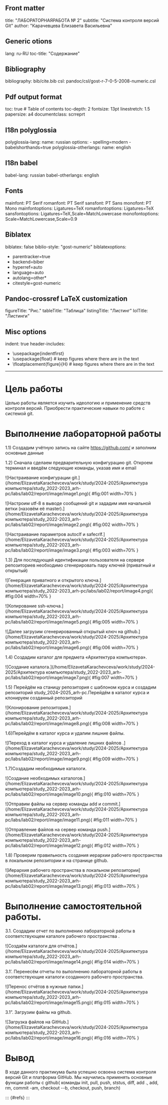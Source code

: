 ﻿## Front matter
title: "ЛАБОРАТОРНАЯРАБОТА № 2"
subtitle: "Система контроля версий Git"
author: "Карачевцева Елизавета Васильевна"

## Generic otions
lang: ru-RU
toc-title: "Содержание"

## Bibliography
bibliography: bib/cite.bib
csl: pandoc/csl/gost-r-7-0-5-2008-numeric.csl

## Pdf output format
toc: true # Table of contents
toc-depth: 2
fontsize: 13pt
linestretch: 1.5
papersize: a4
documentclass: scrreprt
## I18n polyglossia
polyglossia-lang:
  name: russian
  options:
	- spelling=modern
	- babelshorthands=true
polyglossia-otherlangs:
  name: english
## I18n babel
babel-lang: russian
babel-otherlangs: english
## Fonts
mainfont: PT Serif
romanfont: PT Serif
sansfont: PT Sans
monofont: PT Mono
mainfontoptions: Ligatures=TeX
romanfontoptions: Ligatures=TeX
sansfontoptions: Ligatures=TeX,Scale=MatchLowercase
monofontoptions: Scale=MatchLowercase,Scale=0.9
## Biblatex
biblatex: false
biblio-style: "gost-numeric"
biblatexoptions:
  - parentracker=true
  - backend=biber
  - hyperref=auto
  - language=auto
  - autolang=other*
  - citestyle=gost-numeric
## Pandoc-crossref LaTeX customization
figureTitle: "Рис."
tableTitle: "Таблица"
listingTitle: "Листинг"
lolTitle: "Листинги"
## Misc options
indent: true
header-includes:
  - \usepackage{indentfirst}
  - \usepackage{float} # keep figures where there are in the text
  - \floatplacement{figure}{H} # keep figures where there are in the text
---

# Цель работы

Целью работы является изучить идеологию и применение средств контроля
версий. Приобрести практические навыки по работе с системой git.


# Выполнение лабораторной работы

1.1) Создадим учётную запись на сайте https://github.com/ и заполним основные данные

1.2) Сначала сделаем предварительную конфигурацию git. Откроем терминал и введём следующие команды, указав имя и email

![Настраивание конфигурации git.](/home/ElizavetaKarachevceva/work/study/2024-2025/Архитектура компьютера/study_2022-2023_arh-pc/labs/lab02/report/image/image1.png){ #fig:001 width=70% }

![Настроим utf-8 в выводе сообщений git и зададим имя начальной ветки (назовём её master).](/home/ElizavetaKarachevceva/work/study/2024-2025/Архитектура компьютера/study_2022-2023_arh-pc/labs/lab02/report/image/image2.png){ #fig:002 width=70% }

![Настраивание параметров autoclf и safecrlf.](/home/ElizavetaKarachevceva/work/study/2024-2025/Архитектура компьютера/study_2022-2023_arh-pc/labs/lab02/report/image/image3.png){ #fig:003 width=70% }

1.3) Для последующей идентификации пользователя на сервере репозиториев необходимо сгенерировать пару ключей (приватный и открытый)

![Генерация приватного  и открытого ключа.](/home/ElizavetaKarachevceva/work/study/2024-2025/Архитектура компьютера/study_2022-2023_arh-pc/labs/lab02/report/image4.png){ #fig:004 width=70% }

![Копирование ssh-ключа.](/home/ElizavetaKarachevceva/work/study/2024-2025/Архитектура компьютера/study_2022-2023_arh-pc/labs/lab02/report/image/image5.png){ #fig:005 width=70% }

![Далее загрузим сгенерированный открытый ключ на github.](/home/ElizavetaKarachevceva/work/study/2024-2025/Архитектура компьютера/study_2022-2023_arh-pc/labs/lab02/report/image/image6.png){ #fig:006 width=70% }

1.4) Создадим каталог для предмета «Архитектура компьютера».

![Создание каталога.](/home/ElizavetaKarachevceva/work/study/2024-2025/Архитектура компьютера/study_2022-2023_arh-pc/labs/lab02/report/image/image7.png){ #fig:007 width=70% }

1.5) Перейдём на станицу репозитория с шаблоном курса и создадим репозиторий study_2024–2025_arh-pc.Перейдём в каталог курса и клонируем созданный репозиторий

![Клонирование репозитория.](/home/ElizavetaKarachevceva/work/study/2024-2025/Архитектура компьютера/study_2022-2023_arh-pc/labs/lab02/report/image/image8.png){ #fig:008 width=70% }

1.6)Перейдём в каталог курса и удалим лишние файлы.

![Переход в каталог курса и удаление лишних файлов .](/home/ElizavetaKarachevceva/work/study/2024-2025/Архитектура компьютера/study_2022-2023_arh-pc/labs/lab02/report/image/image9.png){ #fig:009 width=70% }

1.7)Создадим необходимые каталоги.

![Создание необходимых каталогов.](/home/ElizavetaKarachevceva/work/study/2024-2025/Архитектура компьютера/study_2022-2023_arh-pc/labs/lab02/report/image/image10.png){ #fig:010 width=70% }

![Отправим файлы на сервер команды add и commit.](/home/ElizavetaKarachevceva/work/study/2024-2025/Архитектура компьютера/study_2022-2023_arh-pc/labs/lab02/report/image/image11.png){ #fig:011 width=70% }

![Отправление файлов на сервер команда push.](/home/ElizavetaKarachevceva/work/study/2024-2025/Архитектура компьютера/study_2022-2023_arh-pc/labs/lab02/report/image/image12.png){ #fig:012 width=70% }

1.8) Проверим правильность создания иерархии рабочего пространства в локальном репозитории и на странице github.

![Иерархия рабочего пространства в локальном репозитории](/home/ElizavetaKarachevceva/work/study/2024-2025/Архитектура компьютера/study_2022-2023_arh-pc/labs/lab02/report/image/image13.png){ #fig:013 width=70% }



# Выполнение самостоятельной работы.

3.1. Создадим отчет по выполнению лабораторной работы в соответствующем каталоге рабочего пространства . 

![Создаём каталоги для отчётов.](/home/ElizavetaKarachevceva/work/study/2024-2025/Архитектура компьютера/study_2022-2023_arh-pc/labs/lab02/report/image/image14.png){ #fig:014 width=70% }

3.1’. Перенесём отчеты по выполнению лабораторной работы в соответствующие каталоги созданного рабочего пространства.

![Перенос отчётов в нужные папки.](/home/ElizavetaKarachevceva/work/study/2024-2025/Архитектура компьютера/study_2022-2023_arh-pc/labs/lab02/report/image/image15.png){ #fig:015 width=70% }

3.1”. Загрузим файлы на github.

![Загрузка файлов на GitHub.](/home/ElizavetaKarachevceva/work/study/2024-2025/Архитектура компьютера/study_2022-2023_arh-pc/labs/lab02/report/image/image16.png){ #fig:016 width=70% }

# Вывод

В ходе данного практикума была успешно освоена система контроля версий
Git и платформа GitHub. Мы научились применять основные функции работы с
github( команды init, pull, push, ststus, diff, add ., add, rm, commit
-am, checkout --b, checkout, push, branch)

::: {#refs}
:::
